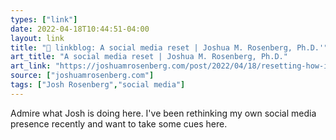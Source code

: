 ```yaml
---
types: ["link"]
date: 2022-04-18T10:44:51-04:00
layout: link
title: "🔗 linkblog: A social media reset | Joshua M. Rosenberg, Ph.D.'"
art_title: "A social media reset | Joshua M. Rosenberg, Ph.D."
art_link: "https://joshuamrosenberg.com/post/2022/04/18/resetting-how-i-use-social-media/"
source: ["joshuamrosenberg.com"]
tags: ["Josh Rosenberg","social media"]
---
```

Admire what Josh is doing here. I've been rethinking my own social media presence recently and want to take some cues here.
